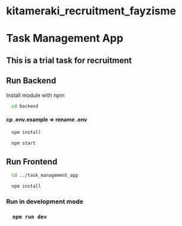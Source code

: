# kitameraki_recruitment_fayzisme

# Task Management App

<h2>This is a trial task for recruitment</h2>

## Run Backend

Install module with npm

```bash
  cd backend
```
#### cp .env.example => rename .env

```bash
  npm install
```

```bash
  npm start
```

## Run Frontend

```bash
  cd ../task_management_app
```

```bash
  npm install
```

<h3>Run in development mode<h3>

```bash
  npm run dev
```
